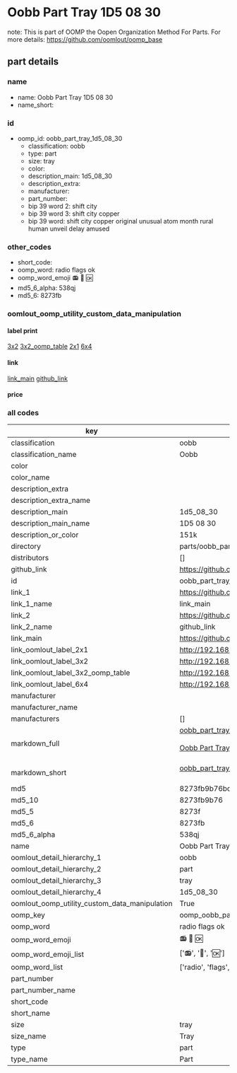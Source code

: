 # Oobb Part Tray 1D5 08 30  

note: This is part of OOMP the Oopen Organization Method For Parts. For more details: https://github.com/oomlout/oomp_base

##  part details





### name
* name: Oobb Part Tray 1D5 08 30
* name_short: 
### id
* oomp_id: oobb_part_tray_1d5_08_30
  * classification: oobb
  * type: part
  * size: tray
  * color: 
  * description_main: 1d5_08_30
  * description_extra: 
  * manufacturer: 
  * part_number: 
  * bip 39 word 2: shift city
  * bip 39 word 3: shift city copper
  * bip 39 word: shift city copper original unusual atom month rural human unveil delay amused

### other_codes
* short_code: 
* oomp_word: radio flags ok
* oomp_word_emoji :radio: :flags: :ok:
* md5_6_alpha: 538qj
* md5_6: 8273fb






### oomlout_oomp_utility_custom_data_manipulation
#### label print
[3x2](http://192.168.1.245:1112/?label=oomp%20538qj)
[3x2_oomp_table](http://192.168.1.107:1112/?label=oomp%20538qj)
[2x1](http://192.168.1.242:1112/?label=oomp%20538qj)
[6x4](http://192.168.1.55:1112/?label=oomp%20538qj)    

#### link

[link_main](https://github.com/oomlout/oomlout_oomp_current_version_messy/tree/main/parts/oobb_part_tray_1d5_08_30) [github_link](https://github.com/oomlout/oomlout_oomp_part_src/tree/main/parts/oobb_part_tray_1d5_08_30)                             

#### price







### all codes 
| key | value |  
| --- | --- |  
| classification | oobb |  
| classification_name | Oobb |  
| color |  |  
| color_name |  |  
| description_extra |  |  
| description_extra_name |  |  
| description_main | 1d5_08_30 |  
| description_main_name | 1D5 08 30 |  
| description_or_color | 151k |  
| directory | parts/oobb_part_tray_1d5_08_30 |  
| distributors | [] |  
| github_link | https://github.com/oomlout/oomlout_oomp_part_src/tree/main/parts/oobb_part_tray_1d5_08_30 |  
| id | oobb_part_tray_1d5_08_30 |  
| link_1 | https://github.com/oomlout/oomlout_oomp_current_version_messy/tree/main/parts/oobb_part_tray_1d5_08_30 |  
| link_1_name | link_main |  
| link_2 | https://github.com/oomlout/oomlout_oomp_part_src/tree/main/parts/oobb_part_tray_1d5_08_30 |  
| link_2_name | github_link |  
| link_main | https://github.com/oomlout/oomlout_oomp_current_version_messy/tree/main/parts/oobb_part_tray_1d5_08_30 |  
| link_oomlout_label_2x1 | http://192.168.1.242:1112/?label=oomp%20538qj |  
| link_oomlout_label_3x2 | http://192.168.1.245:1112/?label=oomp%20538qj |  
| link_oomlout_label_3x2_oomp_table | http://192.168.1.107:1112/?label=oomp%20538qj |  
| link_oomlout_label_6x4 | http://192.168.1.55:1112/?label=oomp%20538qj |  
| manufacturer |  |  
| manufacturer_name |  |  
| manufacturers | [] |  
| markdown_full | [oobb_part_tray_1d5_08_30](https://github.com/oomlout/oomlout_oomp_current_version_messy/tree/main/parts/oobb_part_tray_1d5_08_30)<br>[](https://github.com/oomlout/oomlout_oomp_current_version_messy/tree/main/parts/oobb_part_tray_1d5_08_30)<br>[Oobb Part Tray 1D5 08 30](https://github.com/oomlout/oomlout_oomp_current_version_messy/tree/main/parts/oobb_part_tray_1d5_08_30)<br><br> |  
| markdown_short | [oobb_part_tray_1d5_08_30](https://github.com/oomlout/oomlout_oomp_current_version_messy/tree/main/parts/oobb_part_tray_1d5_08_30)<br><br> |  
| md5 | 8273fb9b76bd91ec397729ca5fca5e2e |  
| md5_10 | 8273fb9b76 |  
| md5_5 | 8273f |  
| md5_6 | 8273fb |  
| md5_6_alpha | 538qj |  
| name | Oobb Part Tray 1D5 08 30 |  
| oomlout_detail_hierarchy_1 | oobb |  
| oomlout_detail_hierarchy_2 | part |  
| oomlout_detail_hierarchy_3 | tray |  
| oomlout_detail_hierarchy_4 | 1d5_08_30 |  
| oomlout_oomp_utility_custom_data_manipulation | True |  
| oomp_key | oomp_oobb_part_tray_1d5_08_30 |  
| oomp_word | radio flags ok |  
| oomp_word_emoji | :radio: :flags: :ok: |  
| oomp_word_emoji_list | [':radio:', ':flags:', ':ok:'] |  
| oomp_word_list | ['radio', 'flags', 'ok'] |  
| part_number |  |  
| part_number_name |  |  
| short_code |  |  
| short_name |  |  
| size | tray |  
| size_name | Tray |  
| type | part |  
| type_name | Part |  
